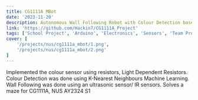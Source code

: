 ```yaml
---
title: CG1111A MBot
date: '2023-11-20'
description: Autonomous Wall Following Robot with Colour Detection based on K-Nearest Neighbours Machine Learning. Used to solve a maze
link: 'https://github.com/Hackin7/CG1111A_Project'
tags: ['School Project', 'Arduino', 'Electronics', 'Sensors', 'Team Project']
cover: [
    '/projects/nus/cg1111a_mbot/1.png',
    '/projects/nus/cg1111a_mbot/2.png'
]
---
```


Implemented the colour sensor using resistors, Light Dependent Resistors. Colour Detection was done using K-Nearest Neighbours Machine Learning. Wall Following was done using an ultrasonic sensor/ IR sensors.
Solves a maze for CG1111A, NUS AY2324 S1